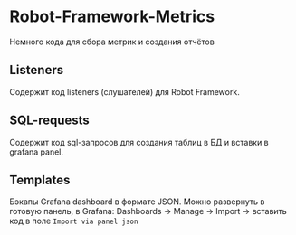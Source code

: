 # Robot-Framework-Metrics
Немного кода для сбора метрик и создания отчётов
## Listeners
Содержит код listeners (слушателей) для Robot Framework.

## SQL-requests
Содержит код sql-запросов для создания таблиц в БД и вставки в grafana panel.

## Templates
Бэкапы Grafana dashboard в формате JSON. Можно развернуть в готовую панель, в Grafana: Dashboards -> Manage -> Import -> вставить код в поле `Import via panel json`
